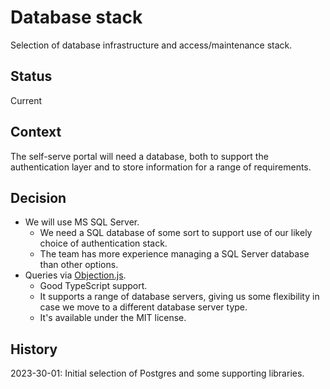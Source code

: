 # Database stack

Selection of database infrastructure and access/maintenance stack.

## Status

Current

## Context

The self-serve portal will need a database, both to support the authentication layer and to store information for a range of requirements.

## Decision

- We will use MS SQL Server.
  - We need a SQL database of some sort to support use of our likely choice of authentication stack.
  - The team has more experience managing a SQL Server database than other options.
- Queries via [Objection.js](https://vincit.github.io/objection.js/).
  - Good TypeScript support.
  - It supports a range of database servers, giving us some flexibility in case we move to a different database server type.
  - It's available under the MIT license.

## History

2023-30-01: Initial selection of Postgres and some supporting libraries.
